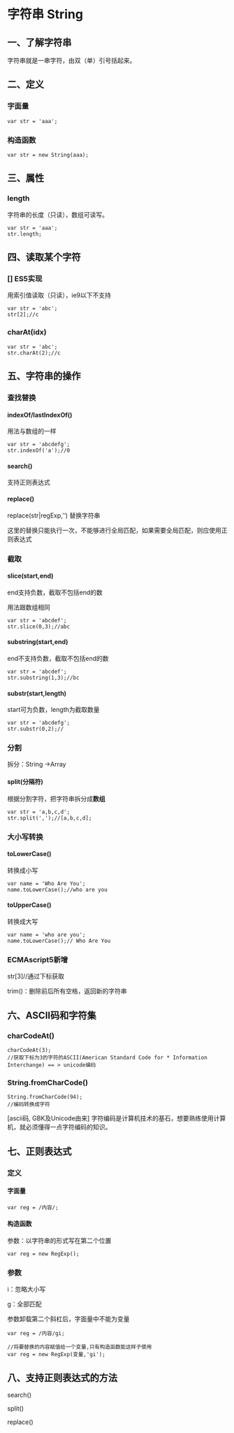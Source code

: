 # 字符串 String

## 一、了解字符串

字符串就是一串字符，由双（单）引号括起来。 

## 二、定义

### 字面量

```
var str = 'aaa';
```

### 构造函数

```
var str = new String(aaa);
```

## 三、属性

### length

字符串的长度（只读），数组可读写。

```
var str = 'aaa';
str.length;
```

## 四、读取某个字符

### [] ES5实现

用索引值读取（只读），ie9以下不支持

```
var str = 'abc';
str[2];//c
```

### charAt(idx)

```
var str = 'abc';
str.charAt(2);//c
```

## 五、字符串的操作

### 查找替换

#### indexOf/lastIndexOf()

用法与数组的一样

```
var str = 'abcdefg';
str.indexOf('a');//0
```

#### search()

支持正则表达式

#### replace()

replace(str|regExp,’‘) 替换字符串 

这里的替换只能执行一次，不能够进行全局匹配，如果需要全局匹配，则应使用正则表达式 

### 截取

#### slice(start,end)

end支持负数，截取不包括end的数

用法跟数组相同

```
var str = 'abcdef';
str.slice(0,3);//abc
```

#### substring(start,end)

end不支持负数，截取不包括end的数

```
var str = 'abcdef';
str.substring(1,3);//bc
```

#### substr(start,length)

start可为负数，length为截取数量

```
var str = 'abcdefg';
str.substr(0,2);//
```

### 分割

拆分：String ->Array

#### split(分隔符)

根据分割字符，把字符串拆分成**数组** 

```
var str = 'a,b,c,d';
str.split(',');//[a,b,c,d];
```

### 大小写转换

#### toLowerCase()

转换成小写

```
var name = 'Who Are You';
name.toLowerCase();//who are you 
```

#### toUpperCase()

转换成大写

```
var name = 'who are you';
name.toLowerCase();// Who Are You
```

###  ECMAscript5新增

str[3]//通过下标获取

trim()：删除前后所有空格，返回新的字符串

## 六、ASCII码和字符集

### charCodeAt()

```
charCodeAt(3);
//获取下标为3的字符的ASCII(American Standard Code for * Information Interchange) == > unicode编码
```

### String.fromCharCode()

```
String.fromCharCode(94);
//编码转换成字符
```

[ascii码, GBK及Unicode由来] 字符编码是计算机技术的基石，想要熟练使用计算机，就必须懂得一点字符编码的知识。 

## 七、正则表达式

### 定义

#### 字面量

```
var reg = /内容/;
```

#### 构造函数

参数：以字符串的形式写在第二个位置

```
var reg = new RegExp();
```

### 参数

i：忽略大小写

g：全部匹配

参数卸载第二个斜杠后，字面量中不能为变量

```
var reg = /内容/gi;

//将要替换的内容赋值给一个变量,只有构造函数能这样子使用
var reg = new RegExp(变量,'gi');
```

## 八、支持正则表达式的方法

search()

split()

replace()